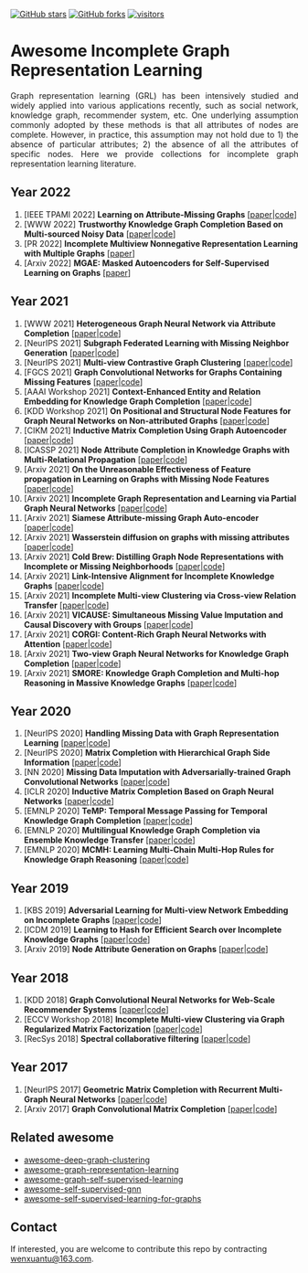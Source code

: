 [stars-img]: https://img.shields.io/github/stars/WxTu/awesome-incomplete-graph-representation-learning?color=yellow
[stars-url]: https://github.com/WxTu/awesome-incomplete-graph-representation-learning/stargazers
[fork-img]: https://img.shields.io/github/forks/WxTu/awesome-incomplete-graph-representation-learning?color=lightblue&label=fork
[fork-url]: https://github.com/WxTu/awesome-incomplete-graph-representation-learning/network/members
[visitors-img]: https://visitor-badge.glitch.me/badge?page_id=WxTu/awesome-incomplete-graph-representation-learning
[adgc-url]: https://github.com/WxTu/awesome-incomplete-graph-representation-learning


[![GitHub stars][stars-img]][stars-url]
[![GitHub forks][fork-img]][fork-url]
[![visitors][visitors-img]][adgc-url]


# Awesome Incomplete Graph Representation Learning
<p align = "justify">Graph representation learning (GRL) has been intensively studied and widely applied into various applications recently, such as social network, knowledge graph, recommender system, etc. One underlying assumption commonly adopted by these methods is that all attributes of nodes are complete. However, in practice, this assumption may not hold due to 1) the absence of particular attributes; 2) the absence of all the attributes of specific nodes. Here we provide collections for incomplete graph representation learning literature. </p>

## Year 2022
1. [IEEE TPAMI 2022] **Learning on Attribute-Missing Graphs** \[[paper](https://arxiv.org/pdf/2011.01623)|[code](https://github.com/xuChenSJTU/SAT-master-online)]
2. [WWW 2022] **Trustworthy Knowledge Graph Completion Based on Multi-sourced Noisy Data** \[[paper](https://arxiv.org/abs/2201.08580)|[code](https://github.com/nju-websoft/TKGC)]
3. [PR 2022] **Incomplete Multiview Nonnegative Representation Learning with Multiple Graphs** \[[paper](https://www.sciencedirect.com/science/article/pii/S0031320321005884?casa_token=gw2E5xd2I78AAAAA:K8mBWuiiuB7PptbiBRRmOO0yoEJBttFvjYaHC61caGoKWjyXVq2ggw5WNKoKcvqW3_cVe2S3EQ)]
4. [Arxiv 2022] **MGAE: Masked Autoencoders for Self-Supervised Learning on Graphs** \[[paper](https://arxiv.org/pdf/2201.02534)]

## Year 2021
1. [WWW 2021] **Heterogeneous Graph Neural Network via Attribute Completion** \[[paper](https://yangliang.github.io/pdf/www21.pdf)|[code](https://github.com/liangchundong/HGNN-AC)]
2. [NeurIPS 2021] **Subgraph Federated Learning with Missing Neighbor Generation** \[[paper]()|[code]()]
3. [NeurIPS 2021] **Multi-view Contrastive Graph Clustering** \[[paper]()|[code]()]
4. [FGCS 2021] **Graph Convolutional Networks for Graphs Containing Missing Features** \[[paper]()|[code]()]
5. [AAAI Workshop 2021] **Context-Enhanced Entity and Relation Embedding for Knowledge Graph Completion** \[[paper]()|[code]()]
6. [KDD Workshop 2021] **On Positional and Structural Node Features for Graph Neural Networks on Non-attributed Graphs** \[[paper]()|[code]()]
7. [CIKM 2021] **Inductive Matrix Completion Using Graph Autoencoder** \[[paper]()|[code]()]
8. [ICASSP 2021] **Node Attribute Completion in Knowledge Graphs with Multi-Relational Propagation** \[[paper](https://ieeexplore.ieee.org/document/9414016)|[code]()]
9. [Arxiv 2021] **On the Unreasonable Effectiveness of Feature propagation in Learning on Graphs with Missing Node Features** \[[paper]()|[code]()]
10. [Arxiv 2021] **Incomplete Graph Representation and Learning via Partial Graph Neural Networks** \[[paper]()|[code]()]
11. [Arxiv 2021] **Siamese Attribute-missing Graph Auto-encoder** \[[paper]()|[code]()]
12. [Arxiv 2021] **Wasserstein diffusion on graphs with missing attributes** \[[paper]()|[code]()]
13. [Arxiv 2021] **Cold Brew: Distilling Graph Node Representations with Incomplete or Missing Neighborhoods** \[[paper]()|[code]()]
14. [Arxiv 2021] **Link-Intensive Alignment for Incomplete Knowledge Graphs** \[[paper]()|[code]()]
15. [Arxiv 2021] **Incomplete Multi-view Clustering via Cross-view Relation Transfer** \[[paper]()|[code]()]
16. [Arxiv 2021] **VICAUSE: Simultaneous Missing Value Imputation and Causal Discovery with Groups** \[[paper]()|[code]()]
17. [Arxiv 2021] **CORGI: Content-Rich Graph Neural Networks with Attention** \[[paper]()|[code]()]
18. [Arxiv 2021] **Two-view Graph Neural Networks for Knowledge Graph Completion** \[[paper]()|[code]()]
19. [Arxiv 2021] **SMORE: Knowledge Graph Completion and Multi-hop Reasoning in Massive Knowledge Graphs** \[[paper]()|[code]()]



## Year 2020
1. [NeurIPS 2020] **Handling Missing Data with Graph Representation Learning** \[[paper](https://proceedings.neurips.cc/paper/2020/hash/dc36f18a9a0a776671d4879cae69b551-Abstract.html)|[code]()]
2. [NeurIPS 2020] **Matrix Completion with Hierarchical Graph Side Information** \[[paper](https://proceedings.neurips.cc/paper/2020/file/672cf3025399742b1a047c8dc6b1e992-Paper.pdf)|[code]()]
3. [NN 2020] **Missing Data Imputation with Adversarially-trained Graph Convolutional Networks** \[[paper](https://www.sciencedirect.com/science/article/abs/pii/S0893608020302185?via%3Dihub)|[code]()]
4. [ICLR 2020] **Inductive Matrix Completion Based on Graph Neural Networks** \[[paper](https://openreview.net/pdf?id=ByxxgCEYDS)|[code]()]
5. [EMNLP 2020] **TeMP: Temporal Message Passing for Temporal Knowledge Graph Completion** \[[paper](https://aclanthology.org/2020.emnlp-main.462.pdf)|[code]()]
6. [EMNLP 2020] **Multilingual Knowledge Graph Completion via Ensemble Knowledge Transfer** \[[paper](https://aclanthology.org/2020.findings-emnlp.290.pdf)|[code]()]
7. [EMNLP 2020] **MCMH: Learning Multi-Chain Multi-Hop Rules for Knowledge Graph Reasoning** \[[paper](https://aclanthology.org/2020.findings-emnlp.351.pdf)|[code]()]



## Year 2019
1. [KBS 2019] **Adversarial Learning for Multi-view Network Embedding on Incomplete Graphs** \[[paper](https://www.sciencedirect.com/science/article/abs/pii/S0950705119302278?via%3Dihub)|[code]()]
2. [ICDM 2019] **Learning to Hash for Efficient Search over Incomplete Knowledge Graphs** \[[paper](https://ieeexplore.ieee.org/document/8970688)|[code]()]
3. [Arxiv 2019] **Node Attribute Generation on Graphs** \[[paper](https://arxiv.org/pdf/1907.09708.pdf)|[code]()]

## Year 2018
1. [KDD 2018] **Graph Convolutional Neural Networks for Web-Scale Recommender Systems** \[[paper](https://dl.acm.org/doi/10.1145/3219819.3219890)|[code]()]
2. [ECCV Workshop 2018] **Incomplete Multi-view Clustering via Graph Regularized Matrix Factorization** \[[paper](https://link.springer.com/chapter/10.1007%2F978-3-030-11018-5_47)|[code]()]
3. [RecSys 2018] **Spectral collaborative filtering** \[[paper](https://dl.acm.org/doi/10.1145/3240323.3240343)|[code]()]

## Year 2017
1. [NeurIPS 2017] **Geometric Matrix Completion with Recurrent Multi-Graph Neural Networks** \[[paper](https://proceedings.neurips.cc/paper/2017/file/2eace51d8f796d04991c831a07059758-Paper.pdf)|[code]()]
2. [Arxiv 2017] **Graph Convolutional Matrix Completion** \[[paper](https://arxiv.org/pdf/1706.02263.pdf)|[code]()]



## Related awesome
* [awesome-deep-graph-clustering](https://github.com/yueliu1999/Awesome-Deep-Graph-Clustering)
* [awesome-graph-representation-learning](https://github.com/zlpure/awesome-graph-representation-learning)
* [awesome-graph-self-supervised-learning](https://github.com/LirongWu/awesome-graph-self-supervised-learning)
* [awesome-self-supervised-gnn](https://github.com/ChandlerBang/awesome-self-supervised-gnn)
* [awesome-self-supervised-learning-for-graphs](https://github.com/SXKDZ/awesome-self-supervised-learning-for-graphs)

## Contact
If interested, you are welcome to contribute this repo by contracting wenxuantu@163.com. 
